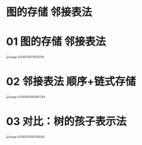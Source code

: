 # 图的存储 邻接表法



# 01 图的存储 邻接表法

<img src="https://cvp.oss-cn-shanghai.aliyuncs.com/picgo/202403310745829.png" alt="image-20240331074525754" style="zoom:50%;" />



# 02 邻接表法 顺序+链式存储

<img src="https://cvp.oss-cn-shanghai.aliyuncs.com/picgo/202404030926495.png" alt="image-20240403092657254" style="zoom:50%;" />



# 03 对比：树的孩子表示法

<img src="https://cvp.oss-cn-shanghai.aliyuncs.com/picgo/202403310922305.png" alt="image-20240331092249240" style="zoom:50%;" />